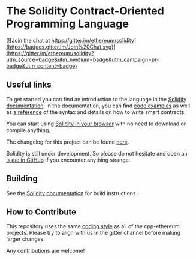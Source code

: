 # The Solidity Contract-Oriented Programming Language
[![Join the chat at https://gitter.im/ethereum/solidity](https://badges.gitter.im/Join%20Chat.svg)](https://gitter.im/ethereum/solidity?utm_source=badge&utm_medium=badge&utm_campaign=pr-badge&utm_content=badge)

## Useful links
To get started you can find an introduction to the language in the [Solidity documentation](https://solidity.readthedocs.org). In the documentation, you can find [code examples](http://solidity.readthedocs.io/en/latest/solidity-by-example.html) as well as [a reference](http://solidity.readthedocs.io/en/latest/solidity-in-depth.html) of the syntax and details on how to write smart contracts.

You can start using [Solidity in your browser](https://ethereum.github.io/browser-solidity/) with no need to download or compile anything.

The changelog for this project can be found [here](https://github.com/ethereum/solidity/blob/develop/Changelog.md).

Solidity is still under development. So please do not hesitate and open an [issue in GitHub](https://github.com/ethereum/solidity/issues) if you encounter anything strange.

## Building
See the [Solidity documentation](http://solidity.readthedocs.io/en/latest/installing-solidity.html#building-from-source) for build instructions.

## How to Contribute
This repository uses the same [coding style](https://github.com/ethereum/webthree-umbrella/blob/develop/CodingStandards.txt) as
all of the cpp-ethereum projects. Please try to align with us in the gitter channel before making larger changes.

Any contributions are welcome!
